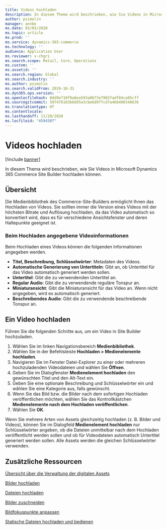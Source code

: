 ```yaml
---
title: Videos hochladen
description: In diesem Thema wird beschrieben, wie Sie Videos in Microsoft Dynamics 365 Commerce Site Builder hochladen können.
author: psimolin
manager: annbe
ms.date: 03/03/2020
ms.topic: article
ms.prod: ''
ms.service: dynamics-365-commerce
ms.technology: ''
audience: Application User
ms.reviewer: v-chgri
ms.search.scope: Retail, Core, Operations
ms.custom: ''
ms.assetid: ''
ms.search.region: Global
ms.search.industry: ''
ms.author: psimolin
ms.search.validFrom: 2019-10-31
ms.dyn365.ops.version: ''
ms.openlocfilehash: 8dd9e710f9a6ea593a0673e7902fadf84ca05cff
ms.sourcegitcommit: 597476103bb695e3cbe6d9ffcd7a466400346636
ms.translationtype: HT
ms.contentlocale: 
ms.lasthandoff: 11/20/2020
ms.locfileid: "4594307"
---
```

# <a name="upload-videos"></a>Videos hochladen

[!include [banner](includes/banner.md)]

In diesem Thema wird beschrieben, wie Sie Videos in Microsoft Dynamics 365 Commerce Site Builder hochladen können.

## <a name="overview"></a>Übersicht

Die Medienbibliothek des Commerce-Site-Builders ermöglicht Ihnen das Hochladen von Videos. Sie sollten immer die Version eines Videos mit der höchsten Bitrate und Auflösung hochladen, da das Video automatisch so konvertiert wird, dass es für verschiedene Ansichtsfenster und deren Haltepunkte geeignet ist.

### <a name="video-information-specified-during-upload"></a>Beim Hochladen angegebene Videoinformationen

Beim Hochladen eines Videos können die folgenden Informationen angegeben werden.

- **Titel, Beschreibung, Schlüsselwörter**: Metadaten des Videos.
- **Automatische Generierung von Untertiteln**: Gibt an, ob Untertitel für das Video automatisch generiert werden sollen.
- **Untertitel**: Gibt die zu verwendenden Untertitel an.
- **Regular Audio**: Gibt die zu verwendende reguläre Tonspur an.
- **Miniaturansicht**: Gibt die Miniaturansicht für das Video an. Wenn nicht angegeben, wird es automatisch generiert.
- **Beschreibendes Audio**: Gibt die zu verwendende beschreibende Tonspur an.

## <a name="upload-a-video"></a>Ein Video hochladen

Führen Sie die folgenden Schritte aus, um ein Video in Site Builder hochzuladen.

1. Wählen Sie im linken Navigationsbereich **Medienbibliothek**.
1. Wählen Sie in der Befehlsleiste **Hochladen \> Medienelemente hochladen**.
1. Navigieren Sie im Fenster Datei-Explorer zu einer oder mehreren hochzuladenden Videodateien und wählen Sie **Öffnen**.
1. Geben Sie im Dialogfenster **Medienelement hochladen** den gewünschten Titel und den Alt-Text ein.
1. Geben Sie eine optionale Beschreibung und Schlüsselwörter ein und wählen Sie eine Kategorie aus, falls gewünscht. 
1. Wenn Sie das Bild bzw. die Bilder nach dem sofortigen Hochladen veröffentlichen möchten, wählen Sie das Kontrollkästchen **Medienelemente nach dem Hochladen veröffentlichen**.
1. Wählen Sie **OK**.

Wenn Sie mehrere Arten von Assets gleichzeitig hochladen (z. B. Bilder und Videos), können Sie im Dialogfeld **Medienelement hochladen** nur Schlüsselwörter angeben, ob die Dateien unmittelbar nach dem Hochladen veröffentlicht werden sollen und ob für Videodateien automatisch Untertitel generiert werden sollen. Alle Assets werden die gleichen Schlüsselwörter verwenden.

## <a name="additional-resources"></a>Zusätzliche Ressourcen

[Übersicht über die Verwaltung der digitalen Assets](dam-overview.md)

[Bilder hochladen](dam-upload-images.md)

[Dateien hochladen](dam-upload-files.md)

[Bilder zuschneiden](dam-crop-images.md)

[Bildfokuspunkte anpassen](dam-custom-focal-point.md)

[Statische Dateien hochladen und bedienen](upload-serve-static-files.md)
